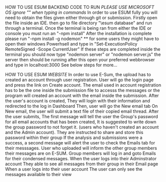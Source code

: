 HOW TO USE ESUM BACKEND CODE TO RUN *PLEASE USE MICROSOFT OS* *ignore "" when typing in commands*
In order to use ESUM fully you will need to obtain the files given either through git or submission.
Firstly open the file inside an IDE. then go to file directory "\esum database" and run through a terminal.
Once the terminal is being ran from either the IDE or console you must run an "-npm install"
After the installation is complete please run "-npm install -g nodemon"
** for some users they might have to open their windows Powerhsell and type in "Set-ExecutionPolicy RemoteSigned -Scope CurrentUser"
If these steps are completed inside the terminal you should now type "nodemon server" or "nodemon server.js"
the server then should be running after this open your preferred webbrowser and type in localhost:3000
See below steps for more...


HOW TO USE ESUM *WEBSITE*
In order to use E-Sum, the upload has to created an account through user registration. 
User will go the login page and press the link on Create account.
		The email used in account registration has to be the one inside the submission file to accesss the messages or the program will created an account with the email inside the submission.
After the user's account is created, They will login with their information and redirected to the log in Dashboard
Then, user will go the New email tab
On New email, the user will submit a text file of their copied email thread.
After the user submits, The first message will tell the user the Group's password for all email accounts that has been created, It is suggested to write down the group password to not forget it. (users who haven't created an account and the Admin account).
	They are instructed to share and store this password within their group
If the analysis and submissions were a success, a second message will alert the user to check the Emails tab for their messsages. User who uploaded will inform the other group members their messages are on E-SUM.
	Group members will log in and goto Emails for their condensed messages.
When the user logs into their Adminstrator account
	They able to see all messages from their group in their Email page
When a user logs into their user account
	The user can only see the messages available to their view
